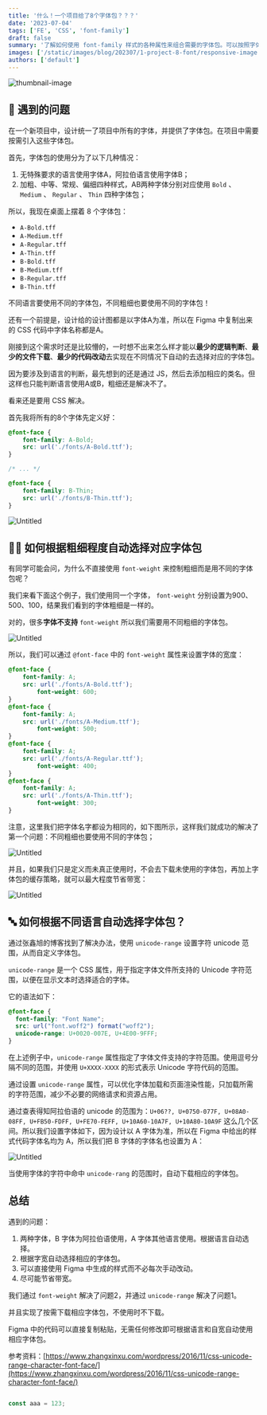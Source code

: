 ```yaml
---
title: '什么！一个项目给了8个字体包？？？'
date: '2023-07-04'
tags: ['FE', 'CSS', 'font-family']
draft: false
summary: '了解如何使用 font-family 样式的各种属性来组合需要的字体包。可以按照字体粗细、unicode 等信息来自动选择相应的字体包。'
images: ['/static/images/blog/202307/1-project-8-font/responsive-image.jpg']
authors: ['default']
---
```


![thumbnail-image](/static/images/blog/202307/1-project-8-font/responsive-image.jpg)

## 🙋 遇到的问题

在一个新项目中，设计统一了项目中所有的字体，并提供了字体包。在项目中需要按需引入这些字体包。

首先，字体包的使用分为了以下几种情况：

1. 无特殊要求的语言使用字体A，阿拉伯语言使用字体B；
2. 加粗、中等、常规、偏细四种样式，AB两种字体分别对应使用 `Bold` 、 `Medium` 、 `Regular` 、 `Thin` 四种字体包；

所以，我现在桌面上摆着 8 个字体包：

- `A-Bold.tff`
- `A-Medium.tff`
- `A-Regular.tff`
- `A-Thin.tff`
- `B-Bold.tff`
- `B-Medium.tff`
- `B-Regular.tff`
- `B-Thin.tff`

不同语言要使用不同的字体包，不同粗细也要使用不同的字体包！

还有一个前提是，设计给的设计图都是以字体A为准，所以在 Figma 中复制出来的 CSS 代码中字体名称都是A。

刚接到这个需求时还是比较懵的，一时想不出来怎么样才能以**最少的逻辑判断**、**最少的文件下载**、**最少的代码改动**去实现在不同情况下自动的去选择对应的字体包。

因为要涉及到语言的判断，最先想到的还是通过 JS，然后去添加相应的类名。但这样也只能判断语言使用A或B，粗细还是解决不了。

看来还是要用 CSS 解决。

首先我将所有的8个字体先定义好：

```css
@font-face {
    font-family: A-Bold;
    src: url('./fonts/A-Bold.ttf');
}

/* ... */

@font-face {
    font-family: B-Thin;
    src: url('./fonts/B-Thin.ttf');
}
```

![Untitled](/static/images/blog/202307/1-project-8-font/Untitled.png)

## 🤲🏼 如何根据粗细程度自动选择对应字体包

有同学可能会问，为什么不直接使用 `font-weight` 来控制粗细而是用不同的字体包呢？

我们来看下面这个例子，我们使用同一个字体， `font-weight` 分别设置为900、500、100，结果我们看到的字体粗细是一样的。

对的，很多**字体不支持** `font-weight` 所以我们需要用不同粗细的字体包。

![Untitled](/static/images/blog/202307/1-project-8-font/Untitled%201.png)

所以，我们可以通过 `@font-face` 中的 `font-weight` 属性来设置字体的宽度：

```css
@font-face {
    font-family: A;
    src: url('./fonts/A-Bold.ttf');
		font-weight: 600;
}
@font-face {
    font-family: A;
    src: url('./fonts/A-Medium.ttf');
		font-weight: 500;
}
@font-face {
    font-family: A;
    src: url('./fonts/A-Regular.ttf');
		font-weight: 400;
}
@font-face {
    font-family: A;
    src: url('./fonts/A-Thin.ttf');
		font-weight: 300;
}
```

注意，这里我们把字体名字都设为相同的，如下图所示，这样我们就成功的解决了第一个问题：不同粗细也要使用不同的字体包；

![Untitled](/static/images/blog/202307/1-project-8-font/Untitled%202.png)

并且，如果我们只是定义而未真正使用时，不会去下载未使用的字体包，再加上字体包的缓存策略，就可以最大程度节省带宽：

![Untitled](/static/images/blog/202307/1-project-8-font/Untitled%203.png)

## 🔤 如何根据不同语言自动选择字体包？

通过张鑫旭的博客找到了解决办法，使用 `unicode-range` 设置字符 unicode 范围，从而自定义字体包。

`unicode-range` 是一个 CSS 属性，用于指定字体文件所支持的 Unicode 字符范围，以便在显示文本时选择适合的字体。

它的语法如下：

```css
@font-face {
  font-family: "Font Name";
  src: url("font.woff2") format("woff2");
  unicode-range: U+0020-007E, U+4E00-9FFF;
}
```

在上述例子中，`unicode-range` 属性指定了字体文件支持的字符范围。使用逗号分隔不同的范围，并使用 `U+XXXX-XXXX` 的形式表示 Unicode 字符代码的范围。

通过设置 `unicode-range` 属性，可以优化字体加载和页面渲染性能，只加载所需的字符范围，减少不必要的网络请求和资源占用。

通过查表得知阿拉伯语的 unicode 的范围为：`U+06??, U+0750-077F, U+08A0-08FF, U+FB50-FDFF, U+FE70-FEFF, U+10A60-10A7F, U+10A80-10A9F` 这么几个区间。所以我们设置字体如下，因为设计以 A 字体为准，所以在 Figma 中给出的样式代码字体名均为 A，所以我们把 B 字体的字体名也设置为 A：

![Untitled](/static/images/blog/202307/1-project-8-font/Untitled%204.png)

当使用字体的字符中命中 `unicode-rang` 的范围时，自动下载相应的字体包。

## 总结

遇到的问题：

1. 两种字体，B 字体为阿拉伯语使用，A 字体其他语言使用。根据语言自动选择。
2. 根据字宽自动选择相应的字体包。
3. 可以直接使用 Figma 中生成的样式而不必每次手动改动。
4. 尽可能节省带宽。

我们通过 `font-weight` 解决了问题2，并通过 `unicode-range` 解决了问题1。

并且实现了按需下载相应字体包，不使用时不下载。

Figma 中的代码可以直接复制粘贴，无需任何修改即可根据语言和自宽自动使用相应字体包。

参考资料：[https://www.zhangxinxu.com/wordpress/2016/11/css-unicode-range-character-font-face/](https://www.zhangxinxu.com/wordpress/2016/11/css-unicode-range-character-font-face/)


```js

const aaa = 123;

```